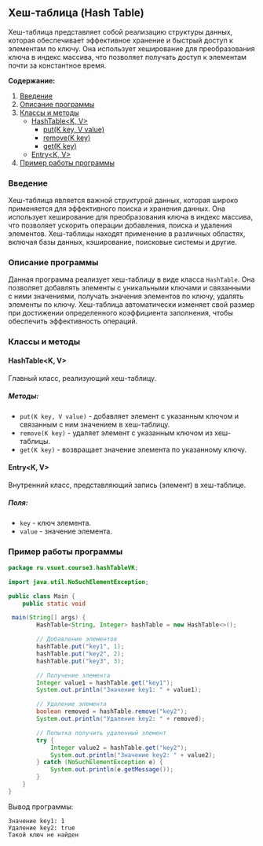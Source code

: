 ## Хеш-таблица (Hash Table)

Хеш-таблица представляет собой реализацию структуры данных, которая обеспечивает эффективное хранение и быстрый доступ к элементам по ключу. Она использует хеширование для преобразования ключа в индекс массива, что позволяет получать доступ к элементам почти за константное время.

**Содержание:**

1. [Введение](#введение)
2. [Описание программы](#описание-программы)
3. [Классы и методы](#классы-и-методы)
   - [HashTable\<K, V\>](#hashtablek-v)
      - [put(K key, V value)](#putk-key-v-value)
      - [remove(K key)](#removek-key)
      - [get(K key)](#getk-key)
   - [Entry\<K, V\>](#entryk-v)
4. [Пример работы программы](#пример-работы-программы)

### Введение

Хеш-таблица является важной структурой данных, которая широко применяется для эффективного поиска и хранения данных. Она использует хеширование для преобразования ключа в индекс массива, что позволяет ускорить операции добавления, поиска и удаления элементов. Хеш-таблицы находят применение в различных областях, включая базы данных, кэширование, поисковые системы и другие.

### Описание программы

Данная программа реализует хеш-таблицу в виде класса `HashTable`. Она позволяет добавлять элементы с уникальными ключами и связанными с ними значениями, получать значения элементов по ключу, удалять элементы по ключу. Хеш-таблица автоматически изменяет свой размер при достижении определенного коэффициента заполнения, чтобы обеспечить эффективность операций.

### Классы и методы

#### HashTable\<K, V\>

Главный класс, реализующий хеш-таблицу.

##### Методы:

- `put(K key, V value)` - добавляет элемент с указанным ключом и связанным с ним значением в хеш-таблицу.
- `remove(K key)` - удаляет элемент с указанным ключом из хеш-таблицы.
- `get(K key)` - возвращает значение элемента по указанному ключу.

#### Entry\<K, V\>

Внутренний класс, представляющий запись (элемент) в хеш-таблице.

##### Поля:

- `key` - ключ элемента.
- `value` - значение элемента.

### Пример работы программы

```java
package ru.vsuet.course3.hashTableVK;

import java.util.NoSuchElementException;

public class Main {
    public static void

 main(String[] args) {
        HashTable<String, Integer> hashTable = new HashTable<>();

        // Добавление элементов
        hashTable.put("key1", 1);
        hashTable.put("key2", 2);
        hashTable.put("key3", 3);

        // Получение элемента
        Integer value1 = hashTable.get("key1");
        System.out.println("Значение key1: " + value1);

        // Удаление элемента
        boolean removed = hashTable.remove("key2");
        System.out.println("Удаление key2: " + removed);

        // Попытка получить удаленный элемент
        try {
            Integer value2 = hashTable.get("key2");
            System.out.println("Значение key2: " + value2);
        } catch (NoSuchElementException e) {
            System.out.println(e.getMessage());
        }
    }
}
```

Вывод программы:

```
Значение key1: 1
Удаление key2: true
Такой ключ не найден
```